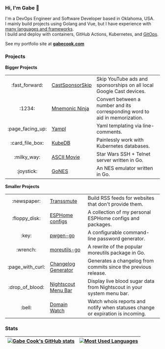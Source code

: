 ### Hi, I'm Gabe :wave:

I'm a DevOps Engineer and Software Developer based in Oklahoma, USA.  
I mainly build projects using Golang and Vue, but I have experience with [many languages and frameworks](https://gabecook.com/skills).  
I build and deploy with containers, GitHub Actions, Kubernetes, and [GitOps](https://github.com/gabe565/home-ops).

See my portfolio site at [**gabecook.com**](https://gabecook.com)

### Projects

<!-- Begin projects -->
**Bigger Projects**

<table>
  <tr>
    <td align=center>:fast_forward:</td>
    <td><a href="https://github.com/gabe565/CastSponsorSkip">CastSponsorSkip</a></td>
    <td>Skip YouTube ads and sponsorships on all local Google Cast devices.</td>
  </tr>
  <tr>
    <td align=center>:1234:</td>
    <td><a href="https://mnemonic.ninja">Mnemonic Ninja</a></td>
    <td>Convert between a number and its corresponding word to aid in memorization.</td>
  </tr>
  <tr>
    <td align=center>:page_facing_up:</td>
    <td><a href="https://github.com/clevyr/yampl">Yampl</a></td>
    <td>Yaml templating via line-comments.</td>
  </tr>
  <tr>
    <td align=center>:card_file_box:</td>
    <td><a href="https://github.com/clevyr/kubedb">KubeDB</a></td>
    <td>Painlessly work with Kubernetes databases.</td>
  </tr>
  <tr>
    <td align=center>:milky_way:</td>
    <td><a href="https://github.com/gabe565/ascii-movie">ASCII Movie</a></td>
    <td>Star Wars SSH &#43; Telnet server written in Go.</td>
  </tr>
  <tr>
    <td align=center>:joystick:</td>
    <td><a href="https://github.com/gabe565/gones">GoNES</a></td>
    <td>An NES emulator written in Go.</td>
  </tr>
</table>

**Smaller Projects**

<table>
  <tr>
    <td align=center>:newspaper:</td>
    <td><a href="https://github.com/gabe565/transsmute">Transsmute</a></td>
    <td>Build RSS feeds for websites that don&#39;t provide them.</td>
  </tr>
  <tr>
    <td align=center>:floppy_disk:</td>
    <td><a href="https://github.com/gabe565/esphome-configs">ESPHome configs</a></td>
    <td>A collection of my personal ESPHome configs and packages.</td>
  </tr>
  <tr>
    <td align=center>:key:</td>
    <td><a href="https://github.com/gabe565/pwgen-go">pwgen-go</a></td>
    <td>A configurable command-line password generator.</td>
  </tr>
  <tr>
    <td align=center>:wrench:</td>
    <td><a href="https://github.com/gabe565/moreutils-go">moreutils-go</a></td>
    <td>A rewrite of the popular moreutils package in Go.</td>
  </tr>
  <tr>
    <td align=center>:page_with_curl:</td>
    <td><a href="https://github.com/gabe565/changelog-generator">Changelog Generator</a></td>
    <td>Generates a changelog from commits since the previous release.</td>
  </tr>
  <tr>
    <td align=center>:drop_of_blood:</td>
    <td><a href="https://github.com/gabe565/nightscout-menu-bar">Nightscout Menu Bar</a></td>
    <td>Display live blood sugar data from Nightscout in your system menu bar.</td>
  </tr>
  <tr>
    <td align=center>:bell:</td>
    <td><a href="https://github.com/gabe565/domain-watch">Domain Watch</a></td>
    <td>Watch whois reports and notify when statuses change or expiration is incoming.</td>
  </tr>
</table>
<!-- End projects -->

### Stats

| [![Gabe Cook's GitHub stats](https://api.gabecook.com/api/github-stats/stats)](https://github.com/anuraghazra/github-readme-stats) | [![Most Used Languages](https://api.gabecook.com/api/github-stats/top-langs)](https://github.com/anuraghazra/github-readme-stats) |
|----------------------------------------------------------------------------------------------------------------------------------------------------------------------------------------------------------------------|-------------------------------------------------------------------------------------------------------------------------------------------------------------------------------------------------------|
